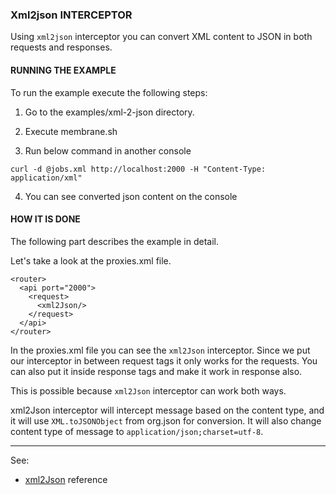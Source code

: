 ### Xml2json INTERCEPTOR

Using `xml2json` interceptor you can convert XML content to JSON in both requests and responses.


#### RUNNING THE EXAMPLE

To run the example execute the following steps: 

1. Go to the examples/xml-2-json directory.

2. Execute membrane.sh

3. Run below command in another console

 ```
curl -d @jobs.xml http://localhost:2000 -H "Content-Type: application/xml"
 ```

4. You can see converted json content on the console


#### HOW IT IS DONE

The following part describes the example in detail.  

Let's take a look at the proxies.xml file.

```
<router>
  <api port="2000">
    <request>
      <xml2Json/>
    </request>
  </api>
</router>
 ```

In the proxies.xml file you can see the `xml2Json` interceptor. Since we put our interceptor in between request tags it only
works for the requests. You can also put it inside response tags and make it work in response also.

This is possible because `xml2Json` interceptor can work both ways.

xml2Json interceptor will intercept message based on the content type, and it will use `XML.toJSONObject` from org.json for conversion.
It will also change content type of message to `application/json;charset=utf-8`.

---
See:
- [xml2Json](https://membrane-soa.org/api-gateway-doc/current/configuration/reference/xml2Json.htm) reference